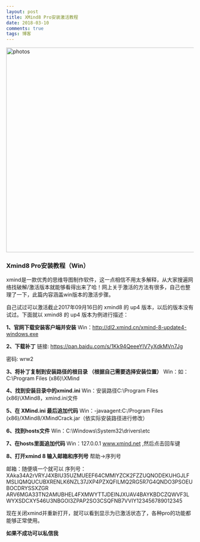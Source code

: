 ```yaml
---
layout: post
title: XMind8 Pro安装激活教程
date: 2018-03-10
comments: true 
tags: 博客    
---
```



<img src="http://www.xmindchina.net/uploads/images/support/xmind-xinzenggongneng-2.jpg" width="970" height="550" alt="photos"/>





### Xmind8 Pro安装教程（Win）



xmind是一款优秀的思维导图制作软件，这一点相信不用太多解释，从大家搜遍网络找破解/激活版本就能够看得出来了哈！网上关于激活的方法有很多，自己也整理了一下，此篇内容涵盖win版本的激活步骤。
 
自己试过可以激活截止2017年09月16日的 xmind8 的 up4 版本，以后的版本没有试过。下面就以 xmind8 的 up4 版本为例进行描述：
 
**1、官网下载安装客户端并安装**
Win：http://dl2.xmind.cn/xmind-8-update4-windows.exe

 
**2、下载补丁**
链接: https://pan.baidu.com/s/1Kk94QeeeYIV7yXdkMVn7Jg    

密码: wrw2   
 
**3、将补丁复制到安装路径的根目录 （根据自己需要选择安装位置）**
Win：如：C:\Program Files (x86)\XMind

 


**4、找到安装目录中的xmind.ini**
Win：安装路径C:\Program Files (x86)\XMind8，xmind.ini文件

 
**5、在 XMind.ini 最后追加代码**
Win：-javaagent:C:/Program Files (x86)/XMind8/XMindCrack.jar（依实际安装路径进行修改）


 
**6、找到hosts文件**
Win：C:\Windows\System32\drivers\etc


**7、在hosts里面追加代码**
Win：127.0.0.1 www.xmind.net  ,然后点击回车键

 
**8、打开xmind 8 输入邮箱和序列号**
帮助->序列号

邮箱：随便填一个就可以
序列号：
XAka34A2rVRYJ4XBIU35UZMUEEF64CMMIYZCK2FZZUQNODEKUHGJLFMSLIQMQUCUBXRENLK6NZL37JXP4PZXQFILMQ2RG5R7G4QNDO3PSOEUBOCDRYSSXZGR
ARV6MGA33TN2AMUBHEL4FXMWYTTJDEINJXUAV4BAYKBDCZQWVF3LWYXSDCXY546U3NBGOI3ZPAP2SO3CSQFNB7VVIY123456789012345

 
现在关闭xmind并重新打开，就可以看到显示为已激活状态了，各种pro的功能都能够正常使用。

**如果不成功可以私信我**


